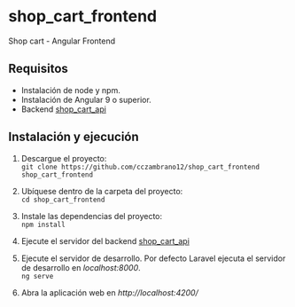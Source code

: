 # shop_cart_frontend
Shop cart - Angular Frontend

## Requisitos
- Instalación de node y npm.
- Instalación de Angular 9 o superior.
- Backend [shop_cart_api](https://github.com/cczambrano12/shop_cart_api])

## Instalación y ejecución
1. Descargue el proyecto:  
`git clone https://github.com/cczambrano12/shop_cart_frontend shop_cart_frontend`  

2. Ubíquese dentro de la carpeta del proyecto:  
`cd shop_cart_frontend`  

3. Instale las dependencias del proyecto:  
`npm install`  

4. Ejecute el servidor del backend [shop_cart_api](https://github.com/cczambrano12/shop_cart_api])

5. Ejecute el servidor de desarrollo. Por defecto Laravel ejecuta el servidor de desarrollo en *localhost:8000*.    
`ng serve`

6. Abra la aplicación web en *http://localhost:4200/*

